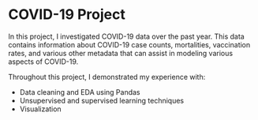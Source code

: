 # COVID-19 Project

In this project, I investigated COVID-19 data over the past year. This data contains information about COVID-19 case counts, mortalities, vaccination rates, and various other metadata that can assist in modeling various aspects of COVID-19.

Throughout this project, I demonstrated my experience with:

- Data cleaning and EDA using Pandas
- Unsupervised and supervised learning techniques
- Visualization
